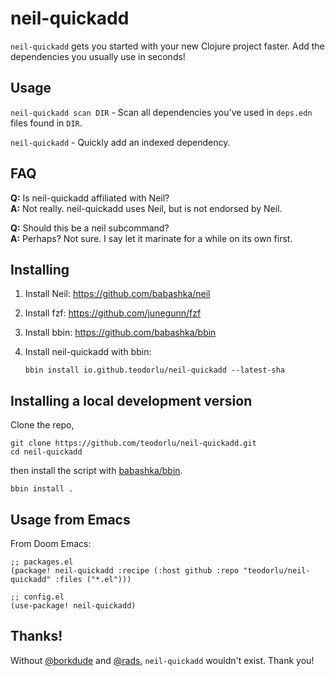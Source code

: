 # neil-quickadd

`neil-quickadd` gets you started with your new Clojure project faster.
Add the dependencies you usually use in seconds!

## Usage

`neil-quickadd scan DIR` - Scan all dependencies you've used in `deps.edn` files found in `DIR`.

`neil-quickadd` - Quickly add an indexed dependency.

## FAQ

**Q:** Is neil-quickadd affiliated with Neil?
<br>
**A:** Not really. neil-quickadd uses Neil, but is not endorsed by Neil.

**Q:** Should this be a neil subcommand?
<br>
**A:** Perhaps? Not sure. I say let it marinate for a while on its own first.

## Installing

1.  Install Neil: https://github.com/babashka/neil
2.  Install fzf: https://github.com/junegunn/fzf
3.  Install bbin: https://github.com/babashka/bbin
4.  Install neil-quickadd with bbin:

        bbin install io.github.teodorlu/neil-quickadd --latest-sha

## Installing a local development version

Clone the repo,

    git clone https://github.com/teodorlu/neil-quickadd.git
    cd neil-quickadd
        
then install the script with [babashka/bbin][babashka-bbin].

    bbin install .

[babashka-bbin]: https://github.com/babashka/bbin

## Usage from Emacs

From Doom Emacs:

```emacs-lisp
;; packages.el
(package! neil-quickadd :recipe (:host github :repo "teodorlu/neil-quickadd" :files ("*.el")))

;; config.el
(use-package! neil-quickadd)
```

## Thanks!

Without [@borkdude][borkdude] and [@rads][rads], `neil-quickadd` wouldn't exist. Thank you!

[borkdude]: https://github.com/borkdude/
[rads]: https://github.com/rads/

